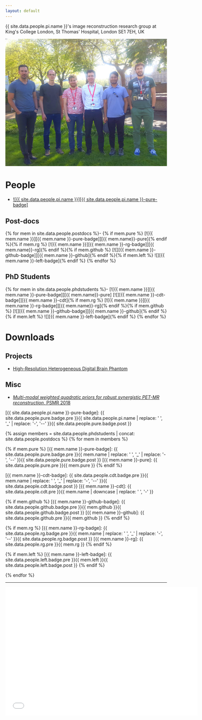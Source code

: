 ```yaml
---
layout: default
---
```


{{ site.data.people.pi.name }}'s image reconstruction research group at <br/>
King's College London, St Thomas' Hospital, London SE1&nbsp;7EH, UK

![](images/group.jpg)

# People

- [![{{ site.data.people.pi.name }}][{{ site.data.people.pi.name }}-pure-badge]](#pure-ajr14)

## Post-docs

{% for mem in site.data.people.postdocs %}- {% if mem.pure %}
  [![{{ mem.name }}][{{ mem.name }}-pure-badge]][{{ mem.name}}-pure]{% endif %}{% if mem.rg %}
  [![{{ mem.name }}][{{ mem.name }}-rg-badge]][{{ mem.name}}-rg]{% endif %}{% if mem.github %}
  [![][{{ mem.name }}-github-badge]][{{ mem.name }}-github]{% endif %}{% if mem.left %}
  ![][{{ mem.name }}-left-badge]{% endif %}
{% endfor %}

## PhD Students

{% for mem in site.data.people.phdstudents %}- [![{{ mem.name }}][{{ mem.name }}-pure-badge]][{{ mem.name}}-pure]
  [![][{{ mem.name }}-cdt-badge]][{{ mem.name }}-cdt]{% if mem.rg %}
  [![{{ mem.name }}][{{ mem.name }}-rg-badge]][{{ mem.name}}-rg]{% endif %}{% if mem.github %}
  [![][{{ mem.name }}-github-badge]][{{ mem.name }}-github]{% endif %}{% if mem.left %}
  ![][{{ mem.name }}-left-badge]{% endif %}
{% endfor %}

# Downloads

## Projects

- [High-Resolution Heterogeneous Digital Brain Phantom][brain_phantom]

[brain_phantom]: ./brain_phantom/ "downloadable digital brain phantom"

## Misc

- [*Multi-modal weighted quadratic priors for robust synergistic PET-MR reconstruction*, PSMR 2018](https://www.youtube.com/watch?v=cbuncWC6oKc)

[{{ site.data.people.pi.name }}-pure-badge]: {{ site.data.people.pure.badge.pre }}{{ site.data.people.pi.name | replace: ' ', '_' | replace: '-', '--' }}{{ site.data.people.pure.badge.post }}

{% assign members = site.data.people.phdstudents | concat: site.data.people.postdocs %}
{% for mem in members %}

{% if mem.pure %}
[{{ mem.name }}-pure-badge]: {{ site.data.people.pure.badge.pre }}{{ mem.name | replace: ' ', '_' | replace: '-', '--' }}{{ site.data.people.pure.badge.post }}
[{{ mem.name }}-pure]: {{ site.data.people.pure.pre }}{{ mem.pure }}
{% endif %}

[{{ mem.name }}-cdt-badge]:  {{ site.data.people.cdt.badge.pre }}{{ mem.name | replace: ' ', '_' | replace: '-', '--' }}{{ site.data.people.cdt.badge.post }}
[{{ mem.name }}-cdt]: {{ site.data.people.cdt.pre }}{{ mem.name | downcase | replace: ' ', '-' }}

{% if mem.github %}
[{{ mem.name }}-github-badge]: {{ site.data.people.github.badge.pre }}{{ mem.github }}{{ site.data.people.github.badge.post }}
[{{ mem.name }}-github]: {{ site.data.people.github.pre }}{{ mem.github }}
{% endif %}

{% if mem.rg %}
[{{ mem.name }}-rg-badge]: {{ site.data.people.rg.badge.pre }}{{ mem.name | replace: ' ', '_' | replace: '-', '--' }}{{ site.data.people.rg.badge.post }}
[{{ mem.name }}-rg]: {{ site.data.people.rg.pre }}{{ mem.rg }}
{% endif %}

{% if mem.left %}
[{{ mem.name }}-left-badge]: {{ site.data.people.left.badge.pre }}{{ mem.left }}{{ site.data.people.left.badge.post }}
{% endif %}

{% endfor %}

----

<!--https://codegena.com/generator/iframe-code-generator-->
<div id="pure-ajr14" class="codegena_iframe"><iframe
 src="{{ site.data.people.pure.pre }}{{ site.data.people.pi.pure }}"
 style="background:url('//codegena.com/wp-content/uploads/2015/09/loading.gif') white center center no-repeat;border:0px;"
 height="400" width="600" sandbox=""></iframe></div>
